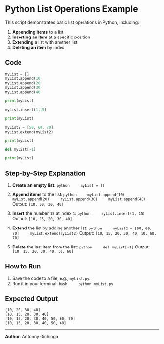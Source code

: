 # Python List Operations Example

This script demonstrates basic list operations in Python, including:

1.  **Appending items** to a list
2.  **Inserting an item** at a specific position
3.  **Extending** a list with another list
4.  **Deleting an item** by index

## Code

``` python
myList = []
myList.append(10)
myList.append(20)
myList.append(30)
myList.append(40)

print(myList)

myList.insert(1,15)

print(myList)

myList2 = [50, 60, 70]
myList.extend(myList2)

print(myList)

del myList[-1]

print(myList)
```

## Step-by-Step Explanation

1.  **Create an empty list**: `python     myList = []`

2.  **Append items** to the list:
    `python     myList.append(10)     myList.append(20)     myList.append(30)     myList.append(40)`
    Output: `[10, 20, 30, 40]`

3.  **Insert** the number `15` at index `1`:
    `python     myList.insert(1, 15)` Output: `[10, 15, 20, 30, 40]`

4.  **Extend** the list by adding another list:
    `python     myList2 = [50, 60, 70]     myList.extend(myList2)`
    Output: `[10, 15, 20, 30, 40, 50, 60, 70]`

5.  **Delete** the last item from the list: `python     del myList[-1]`
    Output: `[10, 15, 20, 30, 40, 50, 60]`

## How to Run

1.  Save the code to a file, e.g., `myList.py`.
2.  Run it in your terminal: `bash     python myList.py`

## Expected Output

    [10, 20, 30, 40]
    [10, 15, 20, 30, 40]
    [10, 15, 20, 30, 40, 50, 60, 70]
    [10, 15, 20, 30, 40, 50, 60]

------------------------------------------------------------------------

**Author:** Antonny Gichinga
